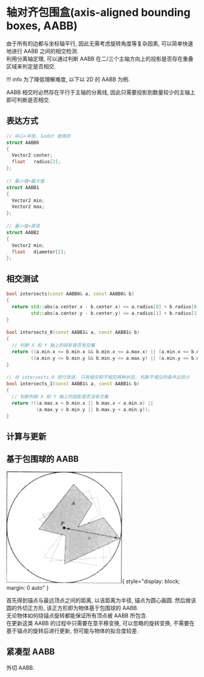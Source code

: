 # 轴对齐包围盒(axis-aligned bounding boxes, AABB)

由于所有的边都与坐标轴平行, 因此无需考虑旋转角度等复杂因素, 可以简单快速地进行 AABB 之间的相交检测.  
利用分离轴定理, 可以通过判断 AABB 在二/三个主轴方向上的投影是否存在重叠区域来判定是否相交.

!!! info
    为了降低理解难度, 以下以 2D 的 AABB 为例.

AABB 相交时必然存在平行于主轴的分离线, 因此只需要投影到数量较少的主轴上即可判断是否相交.

## 表达方式

```cpp
// 中心+半径. Godot 使用的
struct AABB0
{
  Vector2 center;
  float   radius[2];
};

// 最小值+最大值
struct AABB1
{
  Vector2 min;
  Vector2 max;
};

// 最小值+直径
struct AABB2
{
  Vector2 min;
  float   diameter[2];
};
```

## 相交测试

```cpp
bool intersects(const AABB0& a, const AABB0& b)
{
  return std::abs(a.center.x - b.center.x) <= a.radius[0] + b.radius[0] &&
         std::abs(a.center.y - b.center.y) <= a.radius[1] + b.radius[1];
}

bool intersects_0(const AABB1& a, const AABB1& b)
{
  // 判断 X 和 Y 轴上的投影是否有交集
  return ((a.min.x <= b.min.x && b.min.x <= a.max.x) || (a.min.x <= b.max.x && b.max.x <= a.max.x)) &&
         ((a.min.y <= b.min.y && b.min.y <= a.max.y) || (a.min.y <= b.min.y && b.min.y <= a.max.y));
}

// 对 intersects_0 进行改进. 只有相交和不相交两种状态, 判断不相交的条件比较少
bool intersects_1(const AABB1& a, const AABB1& b)
{
  // 判断判断 X 和 Y 轴上的投影是否没有交集
  return !((a.max.x < b.min.x || b.max.x < a.min.x) ||
           (a.max.y < b.min.y || b.max.y < a.min.y));
}
```

## 计算与更新

## 基于包围球的 AABB

![Real-Time Collision Detection - Christer Ericson](assets/sphere_aabb.png){ style="display: block; margin: 0 auto" }  

首先得到锚点与最远顶点之间的距离, 以该距离为半径, 锚点为圆心画圆. 然后做该圆的外切正方形, 该正方形即为物体基于包围球的 AABB.  
无论物体如何绕锚点旋转都能保证所有顶点被 AABB 所包含.  
在更新这类 AABB 的过程中只需要在意平移变换, 可以忽略的旋转变换, 不需要在基于锚点的旋转后进行更新, 但可能与物体的拟合度较差.

## 紧凑型 AABB

外切 AABB.
